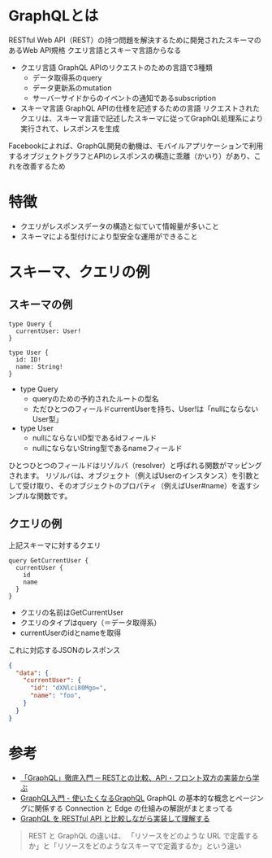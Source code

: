 # GraphQLとは
RESTful Web API（REST）の持つ問題を解決するために開発されたスキーマのあるWeb API規格
クエリ言語とスキーマ言語からなる
- クエリ言語
GraphQL APIのリクエストのための言語で3種類
  - データ取得系のquery
  - データ更新系のmutation
  - サーバーサイドからのイベントの通知であるsubscription
- スキーマ言語
GraphQL APIの仕様を記述するための言語
リクエストされたクエリは、スキーマ言語で記述したスキーマに従ってGraphQL処理系により実行されて、レスポンスを生成

Facebookによれば、GraphQL開発の動機は、モバイルアプリケーションで利用するオブジェクトグラフとAPIのレスポンスの構造に乖離（かいり）があり、これを改善するため

# 特徴
- クエリがレスポンスデータの構造と似ていて情報量が多いこと
- スキーマによる型付けにより型安全な運用ができること

# スキーマ、クエリの例
## スキーマの例
```
type Query {
  currentUser: User!
}

type User {
  id: ID!
  name: String!
}
```

- type Query
  - queryのための予約されたルートの型名
  - ただひとつのフィールドcurrentUserを持ち、User!は「nullにならないUser型」
- type User
  - nullにならないID型であるidフィールド
  - nullにならないString型であるnameフィールド

ひとつひとつのフィールドはリゾルバ（resolver）と呼ばれる関数がマッピングされます。
リゾルバは、オブジェクト（例えばUserのインスタンス）を引数として受け取り、そのオブジェクトのプロパティ（例えばUser#name）を返すシンプルな関数です。

## クエリの例
上記スキーマに対するクエリ
```
query GetCurrentUser {
  currentUser {
    id
    name
  }
}
```

- クエリの名前はGetCurrentUser
- クエリのタイプはquery（＝データ取得系）
- currentUserのidとnameを取得

これに対応するJSONのレスポンス
```json
{
  "data": {
    "currentUser": {
      "id": "dXNlci80Mgo=",
      "name": "foo",
    }
  }
}
```



# 参考
- [「GraphQL」徹底入門 ─ RESTとの比較、API・フロント双方の実装から学ぶ](https://employment.en-japan.com/engineerhub/entry/2018/12/26/103000)
- [GraphQL入門 - 使いたくなるGraphQL](https://qiita.com/bananaumai/items/3eb77a67102f53e8a1ad)
GraphQL の基本的な概念とページングに関係する Connection と Edge の仕組みの解説がまとまってる
- [GraphQL を RESTful API と比較しながら実装して理解する](https://tech.jxpress.net/entry/graphql-vs-rest)
> REST と GraphQL の違いは、 「リソースをどのような URL で定義するか」と「リソースをどのようなスキーマで定義するか」という違い
